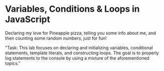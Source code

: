 # Variables, Conditions & Loops in JavaScript
Declaring my love for Pineapple pizza, telling you some info about me, and then counting some random numbers, just for fun!


"Task: This lab focuses on declaring and initializing variables, conditional statements, template
literals, and constructing loops. The goal is to properly log statements to the console by using a
mixture of the aforementioned topics."
